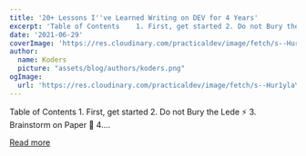 ```yaml
---
title: '20+ Lessons I''ve Learned Writing on DEV for 4 Years'
excerpt: 'Table of Contents    1. First, get started 2. Do not Bury the Lede ⚡️ 3. Brainstorm on Paper 📝 4....'
date: '2021-06-29'
coverImage: 'https://res.cloudinary.com/practicaldev/image/fetch/s--Hur1ylaY--/c_imagga_scale,f_auto,fl_progressive,h_420,q_auto,w_1000/https://dev-to-uploads.s3.amazonaws.com/uploads/articles/wu4oe6p9azv1gwgmc2kl.png'
author:
  name: Koders
  picture: "assets/blog/authors/koders.png"
ogImage:
  url: 'https://res.cloudinary.com/practicaldev/image/fetch/s--Hur1ylaY--/c_imagga_scale,f_auto,fl_progressive,h_420,q_auto,w_1000/https://dev-to-uploads.s3.amazonaws.com/uploads/articles/wu4oe6p9azv1gwgmc2kl.png'
---
```


Table of Contents    1. First, get started 2. Do not Bury the Lede ⚡️ 3. Brainstorm on Paper 📝 4....

[Read more](https://dev.to/jmfayard/20-lessons-i-ve-learned-writing-on-dev-for-4-years-4nk3)
